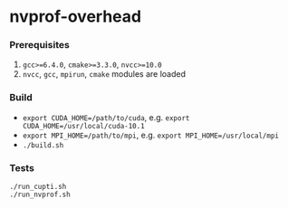 # nvprof-overhead

### Prerequisites

1. `gcc>=6.4.0`, `cmake>=3.3.0`, `nvcc>=10.0`
2. `nvcc`, `gcc`, `mpirun`, `cmake` modules are loaded

### Build

- `export CUDA_HOME=/path/to/cuda`, e.g. `export CUDA_HOME=/usr/local/cuda-10.1`
- `export MPI_HOME=/path/to/mpi`, e.g. `export MPI_HOME=/usr/local/mpi`
- `./build.sh`


### Tests

    ./run_cupti.sh
    ./run_nvprof.sh
